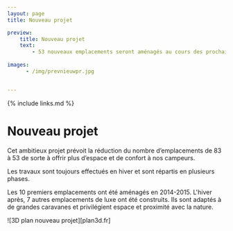 ```yaml
---
layout: page
title: Nouveau projet

preview:
    title: Nouveau projet
    text: 
        - 53 nouveaux emplacements seront aménagés au cours des prochaines années. Nous avons décidé de vous proposer des emplacements spacieux et luxueux au confort maximal.
        
images:
      - /img/prevnieuwpr.jpg


---
```


{% include links.md %}

# Nouveau projet

Cet ambitieux projet prévoit la réduction du nombre d’emplacements de 83 à 53 de sorte à offrir plus d’espace et de confort à nos campeurs.

Les travaux sont toujours effectués en hiver et sont répartis en plusieurs phases. 

Les 10 premiers emplacements ont été aménagés en 2014-2015. L'hiver après, 7 autres emplacements de luxe ont été construits. Ils sont adaptés à de grandes caravanes et privilégient espace et proximité avec la nature. 


![3D plan nouveau projet][plan3d.fr]